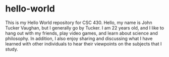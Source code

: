 # hello-world
This is my Hello World repository for CSC 430.
Hello, my name is John Tucker Vaughan, but I generally go by Tucker. I am 22 years old, and I like to hang out with my friends, play video games, and learn about science and philosophy. In addition, I also enjoy sharing and discussing what I have learned with other individuals to hear their viewpoints on the subjects that I study.
